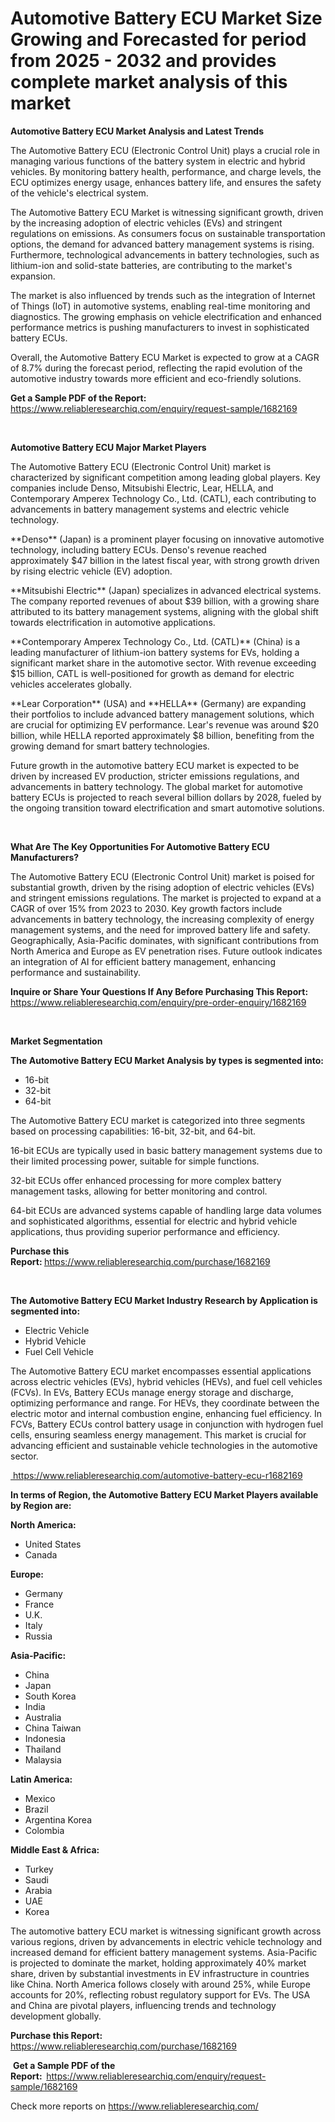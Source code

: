 <p><h1>Automotive Battery ECU Market Size Growing and Forecasted for period from 2025 - 2032 and provides complete market analysis of this market</h1></p><p><strong>Automotive Battery ECU Market Analysis and Latest Trends</strong></p>
<p><p>The Automotive Battery ECU (Electronic Control Unit) plays a crucial role in managing various functions of the battery system in electric and hybrid vehicles. By monitoring battery health, performance, and charge levels, the ECU optimizes energy usage, enhances battery life, and ensures the safety of the vehicle's electrical system. </p><p>The Automotive Battery ECU Market is witnessing significant growth, driven by the increasing adoption of electric vehicles (EVs) and stringent regulations on emissions. As consumers focus on sustainable transportation options, the demand for advanced battery management systems is rising. Furthermore, technological advancements in battery technologies, such as lithium-ion and solid-state batteries, are contributing to the market's expansion.</p><p>The market is also influenced by trends such as the integration of Internet of Things (IoT) in automotive systems, enabling real-time monitoring and diagnostics. The growing emphasis on vehicle electrification and enhanced performance metrics is pushing manufacturers to invest in sophisticated battery ECUs. </p><p>Overall, the Automotive Battery ECU Market is expected to grow at a CAGR of 8.7% during the forecast period, reflecting the rapid evolution of the automotive industry towards more efficient and eco-friendly solutions.</p></p>
<p><strong>Get a Sample PDF of the Report:&nbsp;</strong> <a href="https://www.reliableresearchiq.com/enquiry/request-sample/1682169?utm_campaign=2883&utm_medium=2&utm_source=Github&utm_content=ia&utm_term=24032025&utm_id=automotive-battery-ecu">https://www.reliableresearchiq.com/enquiry/request-sample/1682169</a></p>
<p>&nbsp;</p>
<p><strong>Automotive Battery ECU Major Market Players</strong></p>
<p><p>The Automotive Battery ECU (Electronic Control Unit) market is characterized by significant competition among leading global players. Key companies include Denso, Mitsubishi Electric, Lear, HELLA, and Contemporary Amperex Technology Co., Ltd. (CATL), each contributing to advancements in battery management systems and electric vehicle technology.</p><p>**Denso** (Japan) is a prominent player focusing on innovative automotive technology, including battery ECUs. Denso's revenue reached approximately $47 billion in the latest fiscal year, with strong growth driven by rising electric vehicle (EV) adoption.</p><p>**Mitsubishi Electric** (Japan) specializes in advanced electrical systems. The company reported revenues of about $39 billion, with a growing share attributed to its battery management systems, aligning with the global shift towards electrification in automotive applications.</p><p>**Contemporary Amperex Technology Co., Ltd. (CATL)** (China) is a leading manufacturer of lithium-ion battery systems for EVs, holding a significant market share in the automotive sector. With revenue exceeding $15 billion, CATL is well-positioned for growth as demand for electric vehicles accelerates globally.</p><p>**Lear Corporation** (USA) and **HELLA** (Germany) are expanding their portfolios to include advanced battery management solutions, which are crucial for optimizing EV performance. Lear's revenue was around $20 billion, while HELLA reported approximately $8 billion, benefiting from the growing demand for smart battery technologies.</p><p>Future growth in the automotive battery ECU market is expected to be driven by increased EV production, stricter emissions regulations, and advancements in battery technology. The global market for automotive battery ECUs is projected to reach several billion dollars by 2028, fueled by the ongoing transition toward electrification and smart automotive solutions.</p></p>
<p>&nbsp;</p>
<p><strong>What Are The Key Opportunities For Automotive Battery ECU Manufacturers?</strong></p>
<p><p>The Automotive Battery ECU (Electronic Control Unit) market is poised for substantial growth, driven by the rising adoption of electric vehicles (EVs) and stringent emissions regulations. The market is projected to expand at a CAGR of over 15% from 2023 to 2030. Key growth factors include advancements in battery technology, the increasing complexity of energy management systems, and the need for improved battery life and safety. Geographically, Asia-Pacific dominates, with significant contributions from North America and Europe as EV penetration rises. Future outlook indicates an integration of AI for efficient battery management, enhancing performance and sustainability.</p></p>
<p><strong>Inquire or Share Your Questions If Any Before Purchasing This Report:</strong> <a href="https://www.reliableresearchiq.com/enquiry/pre-order-enquiry/1682169?utm_campaign=2883&utm_medium=2&utm_source=Github&utm_content=ia&utm_term=24032025&utm_id=automotive-battery-ecu">https://www.reliableresearchiq.com/enquiry/pre-order-enquiry/1682169</a></p>
<p>&nbsp;</p>
<p><strong>Market Segmentation</strong></p>
<p><strong>The Automotive Battery ECU Market Analysis by types is segmented into:</strong></p>
<p><ul><li>16-bit</li><li>32-bit</li><li>64-bit</li></ul></p>
<p><p>The Automotive Battery ECU market is categorized into three segments based on processing capabilities: 16-bit, 32-bit, and 64-bit. </p><p>16-bit ECUs are typically used in basic battery management systems due to their limited processing power, suitable for simple functions. </p><p>32-bit ECUs offer enhanced processing for more complex battery management tasks, allowing for better monitoring and control. </p><p>64-bit ECUs are advanced systems capable of handling large data volumes and sophisticated algorithms, essential for electric and hybrid vehicle applications, thus providing superior performance and efficiency.</p></p>
<p><strong>Purchase this Report:&nbsp;</strong><a href="https://www.reliableresearchiq.com/purchase/1682169?utm_campaign=2883&utm_medium=2&utm_source=Github&utm_content=ia&utm_term=24032025&utm_id=automotive-battery-ecu">https://www.reliableresearchiq.com/purchase/1682169</a></p>
<p>&nbsp;</p>
<p><strong>The Automotive Battery ECU Market Industry Research by Application is segmented into:</strong></p>
<p><ul><li>Electric Vehicle</li><li>Hybrid Vehicle</li><li>Fuel Cell Vehicle</li></ul></p>
<p><p>The Automotive Battery ECU market encompasses essential applications across electric vehicles (EVs), hybrid vehicles (HEVs), and fuel cell vehicles (FCVs). In EVs, Battery ECUs manage energy storage and discharge, optimizing performance and range. For HEVs, they coordinate between the electric motor and internal combustion engine, enhancing fuel efficiency. In FCVs, Battery ECUs control battery usage in conjunction with hydrogen fuel cells, ensuring seamless energy management. This market is crucial for advancing efficient and sustainable vehicle technologies in the automotive sector.</p></p>
<p><a href="https://www.reliableresearchiq.com/automotive-battery-ecu-r1682169?utm_campaign=2883&utm_medium=2&utm_source=Github&utm_content=ia&utm_term=24032025&utm_id=automotive-battery-ecu">&nbsp;https://www.reliableresearchiq.com/automotive-battery-ecu-r1682169</a></p>
<p><strong>In terms of Region, the Automotive Battery ECU Market Players available by Region are:</strong></p>
<p>
    <p> <strong> North America: </strong>
        <ul>
            <li>United States</li>
            <li>Canada</li>
        </ul>
        </p> 
    <p> <strong> Europe: </strong>
        <ul>
            <li>Germany</li>
            <li>France</li>
            <li>U.K.</li>
            <li>Italy</li>
            <li>Russia</li>
        </ul>
        </p> 
    <p> <strong> Asia-Pacific: </strong>
        <ul>
            <li>China</li>
            <li>Japan</li>
            <li>South Korea</li>
            <li>India</li>
            <li>Australia</li>
            <li>China Taiwan</li>
            <li>Indonesia</li>
            <li>Thailand</li>
            <li>Malaysia</li>
        </ul>
        </p> 
    <p> <strong> Latin America: </strong>
        <ul>
            <li>Mexico</li>
            <li>Brazil</li>
            <li>Argentina Korea</li>
            <li>Colombia</li>
        </ul>
        </p> 
    <p> <strong> Middle East & Africa: </strong>
        <ul>
            <li>Turkey</li>
            <li>Saudi</li>
            <li>Arabia</li>
            <li>UAE</li>
            <li>Korea</li>
        </ul>
    </p>
    </p>
<p><p>The automotive battery ECU market is witnessing significant growth across various regions, driven by advancements in electric vehicle technology and increased demand for efficient battery management systems. Asia-Pacific is projected to dominate the market, holding approximately 40% market share, driven by substantial investments in EV infrastructure in countries like China. North America follows closely with around 25%, while Europe accounts for 20%, reflecting robust regulatory support for EVs. The USA and China are pivotal players, influencing trends and technology development globally.</p></p>
<p><strong>Purchase this Report: </strong><a href="https://www.reliableresearchiq.com/purchase/1682169?utm_campaign=2883&utm_medium=2&utm_source=Github&utm_content=ia&utm_term=24032025&utm_id=automotive-battery-ecu">https://www.reliableresearchiq.com/purchase/1682169</a></p>
<p>&nbsp;<strong>Get a Sample PDF of the Report:&nbsp;&nbsp;</strong><a href="https://www.reliableresearchiq.com/enquiry/request-sample/1682169?utm_campaign=2883&utm_medium=2&utm_source=Github&utm_content=ia&utm_term=24032025&utm_id=automotive-battery-ecu">https://www.reliableresearchiq.com/enquiry/request-sample/1682169</a></p>
<p><strong></strong></p>
<p>Check more reports on <a href="https://www.reliableresearchiq.com/?utm_campaign=2883&utm_medium=2&utm_source=Github&utm_content=ia&utm_term=24032025&utm_id=automotive-battery-ecu">https://www.reliableresearchiq.com/</a></p>